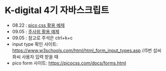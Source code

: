 # K-digital 4기 자바스크립트
+ 08.22 : <a href="./01/index.html">pico css 활용 예제</a>
+ 09.05 : <a href="./04/index.html">주사위 활용 예제</a>
+ 09.05 : 참고로 주석은 ctrl+k+c
+ input type 확인 사이트: https://www.w3schools.com/html/html_form_input_types.asp //5번 섭씨 화씨 사용자 입력 받을 때 
+ pico form 사이트: https://picocss.com/docs/forms.html